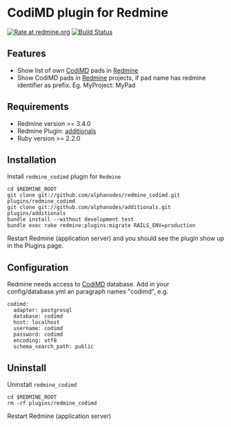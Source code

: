 CodiMD plugin for Redmine
==================================

[![Rate at redmine.org](https://img.shields.io/badge/rate%20at-redmine.org-blue.svg?style=fla)](https://www.redmine.org/plugins/redmine_codimd) [![Build Status](https://travis-ci.org/AlphaNodes/redmine_codimd.svg?branch=master)](https://travis-ci.org/AlphaNodes/redmine_codimd)

Features
--------

* Show list of own [CodiMD](https://github.com/hackmdio/codimd) pads in [Redmine](https://www.redmine.org/)
* Show CodiMD pads in [Redmine](https://www.redmine.org/) projects, if pad name has redmine identifier as prefix. Eg. MyProject: MyPad


Requirements
------------

* Redmine version >= 3.4.0
* Redmine Plugin: [additionals](https://github.com/alphanodes/additionals)
* Ruby version >= 2.2.0


Installation
------------

Install ``redmine_codimd`` plugin for `Redmine`

    cd $REDMINE_ROOT
    git clone git://github.com/alphanodes/redmine_codimd.git plugins/redmine_codimd
    git clone git://github.com/alphanodes/additionals.git plugins/additionals
    bundle install --without development test
    bundle exec rake redmine:plugins:migrate RAILS_ENV=production

Restart Redmine (application server) and you should see the plugin show up in the Plugins page.


Configuration
-------------

Redmine needs access to [CodiMD](https://github.com/hackmdio/codimd) database. Add in your config/database.yml an paragraph names "codimd", e.g.

    codimd:
      adapter: postgresql
      database: codimd
      host: localhost
      username: codimd
      password: codimd
      encoding: utf8
      schema_search_path: public



Uninstall
---------

Uninstall ``redmine_codimd``

    cd $REDMINE_ROOT
    rm -rf plugins/redmine_codimd

Restart Redmine (application server)
